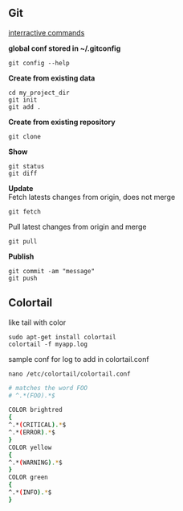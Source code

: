 ## Git

[interractive commands](https://ndpsoftware.com/git-cheatsheet.html#loc=index;)

**global conf stored in ~/.gitconfig**  

    git config --help

**Create from existing data**  

    cd my_project_dir
    git init
    git add .
    
**Create from existing repository**  
    
    git clone

**Show**  
    
    git status
    git diff
    
**Update**  
Fetch latests changes from origin, does not merge
    
    git fetch
    
Pull latest changes from origin and merge
    
    git pull

**Publish**

    git commit -am "message"
    git push
	
## Colortail

like tail with color

	sudo apt-get install colortail
	colortail -f myapp.log
	
sample conf for log to add in colortail.conf

	nano /etc/colortail/colortail.conf


``` sh
# matches the word FOO
# ^.*(FOO).*$

COLOR brightred
{
^.*(CRITICAL).*$
^.*(ERROR).*$
}
COLOR yellow
{
^.*(WARNING).*$
}
COLOR green
{
^.*(INFO).*$
}

```

